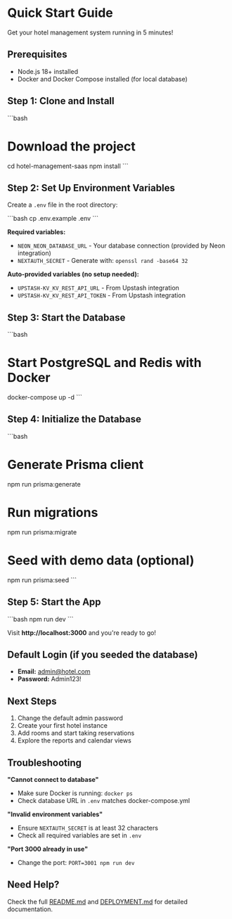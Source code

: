 # Quick Start Guide

Get your hotel management system running in 5 minutes!

## Prerequisites

- Node.js 18+ installed
- Docker and Docker Compose installed (for local database)

## Step 1: Clone and Install

\`\`\`bash
# Download the project
cd hotel-management-saas
npm install
\`\`\`

## Step 2: Set Up Environment Variables

Create a `.env` file in the root directory:

\`\`\`bash
cp .env.example .env
\`\`\`

**Required variables:**
- `NEON_NEON_DATABASE_URL` - Your database connection (provided by Neon integration)
- `NEXTAUTH_SECRET` - Generate with: `openssl rand -base64 32`

**Auto-provided variables (no setup needed):**
- `UPSTASH-KV_KV_REST_API_URL` - From Upstash integration
- `UPSTASH-KV_KV_REST_API_TOKEN` - From Upstash integration

## Step 3: Start the Database

\`\`\`bash
# Start PostgreSQL and Redis with Docker
docker-compose up -d
\`\`\`

## Step 4: Initialize the Database

\`\`\`bash
# Generate Prisma client
npm run prisma:generate

# Run migrations
npm run prisma:migrate

# Seed with demo data (optional)
npm run prisma:seed
\`\`\`

## Step 5: Start the App

\`\`\`bash
npm run dev
\`\`\`

Visit **http://localhost:3000** and you're ready to go!

## Default Login (if you seeded the database)

- **Email:** admin@hotel.com
- **Password:** Admin123!

## Next Steps

1. Change the default admin password
2. Create your first hotel instance
3. Add rooms and start taking reservations
4. Explore the reports and calendar views

## Troubleshooting

**"Cannot connect to database"**
- Make sure Docker is running: `docker ps`
- Check database URL in `.env` matches docker-compose.yml

**"Invalid environment variables"**
- Ensure `NEXTAUTH_SECRET` is at least 32 characters
- Check all required variables are set in `.env`

**"Port 3000 already in use"**
- Change the port: `PORT=3001 npm run dev`

## Need Help?

Check the full [README.md](./README.md) and [DEPLOYMENT.md](./DEPLOYMENT.md) for detailed documentation.

